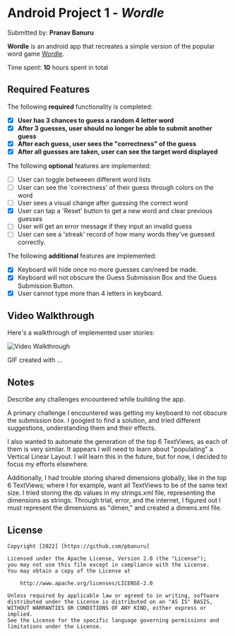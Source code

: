 # Android Project 1 - *Wordle*

Submitted by: **Pranav Banuru**

**Wordle** is an android app that recreates a simple version of the popular word game [Wordle](https://www.nytimes.com/games/wordle/index.html). 

Time spent: **10** hours spent in total

## Required Features

The following **required** functionality is completed:

- [x] **User has 3 chances to guess a random 4 letter word**
- [x] **After 3 guesses, user should no longer be able to submit another guess**
- [x] **After each guess, user sees the "correctness" of the guess**
- [x] **After all guesses are taken, user can see the target word displayed**

The following **optional** features are implemented:

- [ ] User can toggle betweeen different word lists
- [ ] User can see the 'correctness' of their guess through colors on the word 
- [ ] User sees a visual change after guessing the correct word
- [x] User can tap a 'Reset' button to get a new word and clear previous guesses
- [ ] User will get an error message if they input an invalid guess
- [ ] User can see a 'streak' record of how many words they've guessed correctly.

The following **additional** features are implemented:

- [x] Keyboard will hide once no more guesses can/need be made.
- [x] Keyboard will not obscure the Guess Submission Box and the Guess Submission Button.
- [x] User cannot type more than 4 letters in keyboard.

## Video Walkthrough

Here's a walkthrough of implemented user stories:

<img src='http://i.imgur.com/link/to/your/gif/file.gif' title='Video Walkthrough' width='' alt='Video Walkthrough' />

<!-- Replace this with whatever GIF tool you used! -->
GIF created with ...  
<!-- Recommended tools:
[Kap](https://getkap.co/) for macOS
[ScreenToGif](https://www.screentogif.com/) for Windows
[peek](https://github.com/phw/peek) for Linux. -->

## Notes

Describe any challenges encountered while building the app.

A primary challenge I encountered was getting my keyboard to not obscure the submission box. 
I googled to find a solution, and tried different suggestions, understanding them and their effects.

I also wanted to automate the generation of the top 6 TextViews, as each of them is very similar.
It appears I will need to learn about "populating" a Vertical Linear Layout. I will learn this in the future, 
but for now, I decided to focus my efforts elsewhere.

Additionally, I had trouble storing shared dimensions globally, like in the top 6 TextViews; where I for example, 
want all TextViews to be of the same text size. I tried storing the dp values in my strings.xml file, representing the
dimensions as strings. Through trial, error, and the internet, I figured out I must represent the dimensions as "dimen,"
and created a dimens.xml file.



## License

    Copyright [2022] [https://github.com/pbanuru]

    Licensed under the Apache License, Version 2.0 (the "License");
    you may not use this file except in compliance with the License.
    You may obtain a copy of the License at

        http://www.apache.org/licenses/LICENSE-2.0

    Unless required by applicable law or agreed to in writing, software
    distributed under the License is distributed on an "AS IS" BASIS,
    WITHOUT WARRANTIES OR CONDITIONS OF ANY KIND, either express or implied.
    See the License for the specific language governing permissions and
    limitations under the License.
